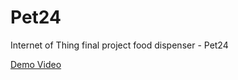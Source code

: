 # Pet24
Internet of Thing final project food dispenser - Pet24

[Demo Video](https://drive.google.com/file/d/0B8R9vDt8XVu6dWVQUGdoN2pwQWs/view?usp=sharing)
